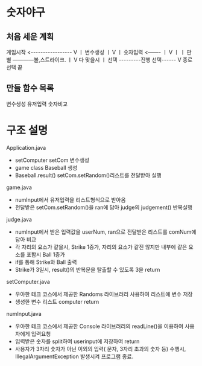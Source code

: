 # 숫자야구


## 처음 세운 계획

게임시작  <-----------------
V                        ㅣ
변수생성                   ㅣ
V                        ㅣ
숫자입력 <——-              ㅣ
V         ㅣ             ㅣ
판별 ————볼,스트라이크.      ㅣ
V   다 맞을시              ㅣ
선택 ---------진행 선택------
V 종료 선택
끝


## 만들 함수 목록
변수생성
유저입력
숫자비교


# 구조 설명

Application.java
- setComputer setCom 변수생성
- game class Baseball 생성
- Baseball.result() setCom.setRandom()리스트를 전달받아 실행

game.java
- numInput에서 유저입력을 리스트형식으로 받아옴
- 전달받은 setCom.setRandom()을 ran에 담아 judge의 judgement() 반복실행

judge.java
- numInput에서 받은 입력값을 userNum, ran으로 전달받은 리스트를 comNum에 담아 비교
- 각 자리의 요소가 같을시, Strike 1증가, 자리의 요소가 같진 않지만 내부에 같은 요소를 포함시 Ball 1증가
- if를 통해 Strike와 Ball 출력
- Strike가 3일시, result()의 반복문을 탈출할 수 있도록 3을 return

setComputer.java
- 우아한 테크 코스에서 제공한 Randoms 라이브러리 사용하여 리스트에 변수 저장
- 생성한 변수 리스트 computer return

numInput.java
- 우아한 테크 코스에서 제공한 Console 라이브러리의 readLine()을 이용하여 사용자에게 입력요청
- 입력받은 숫자를 split하여 userinput에 저장하여 return
- 사용자가 3자리 숫자가 아닌 이외의 입력( 문자, 3자리 초과의 숫자 등) 수행시, IllegalArgumentException 발생시켜 프로그램 종료.